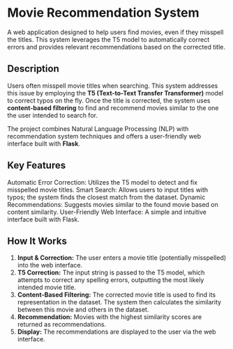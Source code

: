 # Movie Recommendation System
A web application designed to help users find movies, even if they misspell the titles. This system leverages the T5 model to automatically correct errors and provides relevant recommendations based on the corrected title.

## Description

Users often misspell movie titles when searching. This system addresses this issue by employing the **T5 (Text-to-Text Transfer Transformer)** model to correct typos on the fly. Once the title is corrected, the system uses **content-based filtering** to find and recommend movies similar to the one the user intended to search for.

The project combines Natural Language Processing (NLP) with recommendation system techniques and offers a user-friendly web interface built with **Flask**.

## Key Features 

Automatic Error Correction: Utilizes the T5 model to detect and fix misspelled movie titles.
Smart Search: Allows users to input titles with typos; the system finds the closest match from the dataset.
Dynamic Recommendations: Suggests movies similar to the found movie based on content similarity.
User-Friendly Web Interface: A simple and intuitive interface built with Flask.


## How It Works 

1.  **Input & Correction:** The user enters a movie title (potentially misspelled) into the web interface.
2.  **T5 Correction:** The input string is passed to the T5 model, which attempts to correct any spelling errors, outputting the most likely intended movie title.
3.  **Content-Based Filtering:** The corrected movie title is used to find its representation in the dataset. The system then calculates the similarity between this movie and others in the dataset.
4.  **Recommendation:** Movies with the highest similarity scores are returned as recommendations.
5.  **Display:** The recommendations are displayed to the user via the web interface.

